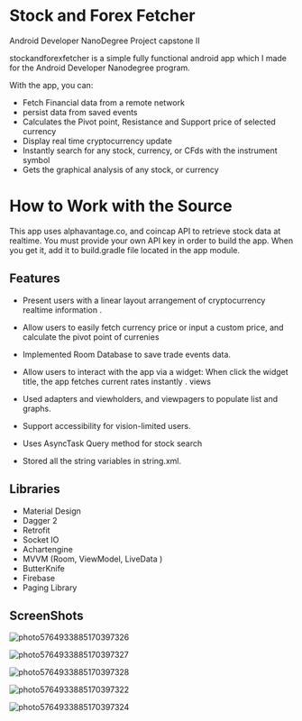 # Stock and Forex Fetcher
Android Developer NanoDegree Project capstone II

stockandforexfetcher is a simple fully functional android app which I made for the Android Developer Nanodegree program.

With the app, you can:

   * Fetch Financial data from a remote network
   * persist data from saved events
   * Calculates the Pivot point, Resistance and Support price of selected currency
   * Display real time cryptocurrency update
   * Instantly search for any stock, currency, or CFds with the instrument symbol
   * Gets the graphical analysis of any stock, or currency

# How to Work with the Source

This app uses alphavantage.co, and coincap API to retrieve stock data at realtime. You must provide your own API key in order to build the app. When you get it, add it to build.gradle file located in the app module.

## Features

* Present users with a linear layout arrangement of cryptocurrency realtime information .

* Allow users to easily fetch currency price or input a custom price, and calculate the pivot point of currenies

* Implemented Room Database to save trade events data.


* Allow users to interact with the app via a widget: When click the widget title, the app fetches current rates instantly . 
views
* Used adapters and viewholders, and viewpagers to populate list  and graphs.

* Support accessibility for vision-limited users.

* Uses AsyncTask Query method for stock search

* Stored all the string variables in string.xml.

## Libraries

* Material Design
* Dagger 2
* Retrofit
* Socket IO
* Achartengine
* MVVM (Room, ViewModel, LiveData )
* ButterKnife
* Firebase 
* Paging Library

## ScreenShots

![photo5764933885170397326](https://user-images.githubusercontent.com/32399318/59290230-fae3c380-8c6f-11e9-9353-fc789294aac3.jpg)

![photo5764933885170397327](https://user-images.githubusercontent.com/32399318/59290232-fb7c5a00-8c6f-11e9-8199-3fa583634caa.jpg)

![photo5764933885170397328](https://user-images.githubusercontent.com/32399318/59290231-fae3c380-8c6f-11e9-936c-f764dc98ea99.jpg)

![photo5764933885170397322](https://user-images.githubusercontent.com/32399318/59290229-fa4b2d00-8c6f-11e9-8f74-da917af12195.jpg)

![photo5764933885170397324](https://user-images.githubusercontent.com/32399318/59290228-f9b29680-8c6f-11e9-85ff-a66b6b100caa.jpg)




